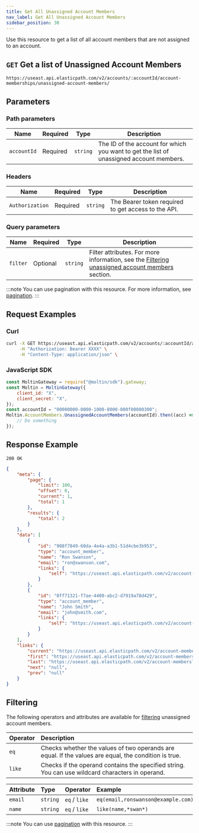 ```yaml
---
title: Get All Unassigned Account Members
nav_label: Get All Unassigned Account Members
sidebar_position: 30
---
```


Use this resource to get a list of all account members that are not assigned to an account.

## `GET` Get a list of Unassigned Account Members

```http
https://useast.api.elasticpath.com/v2/accounts/:accountId/account-memberships/unassigned-account-members/
```

## Parameters

### Path parameters

| Name        | Required | Type     | Description                                                                             |
| ----------- | -------- | -------- | --------------------------------------------------------------------------------------- |
| `accountId` | Required | `string` | The ID of the account for which you want to get the list of unassigned account members. |

### Headers

| Name            | Required | Type     | Description                                         |
| --------------- | -------- | -------- | --------------------------------------------------- |
| `Authorization` | Required | `string` | The Bearer token required to get access to the API. |

### Query parameters

| Name | Required | Type | Description |
| --- | --- | --- | --- |
| `filter` | Optional | `string` | Filter attributes. For more information, see the [Filtering unassigned account members](/docs/commerce-cloud/accounts/using-account-membership-api/get-all-unassigned-account-members#filtering) section. |

:::note
You can use pagination with this resource. For more information, see [pagination](/docs/commerce-cloud/api-overview/pagination).
:::

## Request Examples

### Curl

```bash
curl -X GET https://useast.api.elasticpath.com/v2/accounts/:accountId/account-memberships/unassigned-account-members/ \
     -H "Authorization: Bearer XXXX" \
     -H "Content-Type: application/json" \
```

### JavaScript SDK

```javascript
const MoltinGateway = require("@moltin/sdk").gateway;
const Moltin = MoltinGateway({
    client_id: "X",
    client_secret: "X",
});
const accountId = "00000000-0000-1000-8000-000f00000300";
Moltin.AccountMembers.UnassignedAccountMembers(accountId).then((acc) => {
    // Do something
});
```

## Response Example

`200 OK`

```json
{
    "meta": {
        "page": {
            "limit": 100,
            "offset": 0,
            "current": 1,
            "total": 1
        },
        "results": {
            "total": 2
        }
    },
    "data": [
        {
            "id": "908f7849-60da-4e4a-a3b1-51d4cbe3b953",
            "type": "account_member",
            "name": "Ron Swanson",
            "email": "ron@swanson.com",
            "links": {
                "self": "https://useast.api.elasticpath.com/v2/account-members/908f7849-60da-4e4a-a3b1-51d4cbe3b953"
            }
        },
        {
            "id": "0ff71321-f7ae-4400-abc2-d7919a78d429",
            "type": "account_member",
            "name": "John Smith",
            "email": "john@smith.com",
            "links": {
                "self": "https://useast.api.elasticpath.com/v2/account-members/0ff71321-f7ae-4400-abc2-d7919a78d429"
            }
        }
    ],
    "links": {
        "current": "https://useast.api.elasticpath.com/v2/account-members?page[offset]=0&page[limit]=100",
        "first": "https://useast.api.elasticpath.com/v2/account-members?page[offset]=0&page[limit]=100",
        "last": "https://useast.api.elasticpath.com/v2/account-members?page[offset]=0&page[limit]=100",
        "next": "null",
        "prev": "null"
    }
}
```

## Filtering

The following operators and attributes are available for [filtering](/docs/commerce-cloud/api-overview/filtering) unassigned account members.

| Operator | Description                                                                                          |
| :------- | :--------------------------------------------------------------------------------------------------- |
| `eq`     | Checks whether the values of two operands are equal. If the values are equal, the condition is true. |
| `like`   | Checks if the operand contains the specified string. You can use wildcard characters in operand.     |

| Attribute | Type     | Operator      | Example                            |
| :-------- | :------- | :------------ | :--------------------------------- |
| `email`   | `string` | `eq` / `like` | `eq(email,ronswanson@example.com)` |
| `name`    | `string` | `eq` / `like` | `like(name,*swan*)`                |

:::note
You can use [pagination](/docs/commerce-cloud/api-overview/pagination) with this resource.
:::
